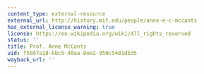 ```yaml
---
content_type: external-resource
external_url: http://history.mit.edu/people/anne-e-c-mccants
has_external_license_warning: true
license: https://en.wikipedia.org/wiki/All_rights_reserved
status: ''
title: Prof. Anne McCants
uid: f5b97a18-bbc5-40aa-8ee2-950c5481db35
wayback_url: ''
---
```

